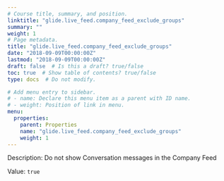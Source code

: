 ```yaml
---
# Course title, summary, and position.
linktitle: "glide.live_feed.company_feed_exclude_groups"
summary: ""
weight: 1
# Page metadata.
title: "glide.live_feed.company_feed_exclude_groups"
date: "2018-09-09T00:00:00Z"
lastmod: "2018-09-09T00:00:00Z"
draft: false  # Is this a draft? true/false
toc: true  # Show table of contents? true/false
type: docs  # Do not modify.

# Add menu entry to sidebar.
# - name: Declare this menu item as a parent with ID name.
# - weight: Position of link in menu.
menu:
  properties:
    parent: Properties
    name: "glide.live_feed.company_feed_exclude_groups"
    weight: 1
---
```


Description: Do not show Conversation messages in the Company Feed


Value: `true`